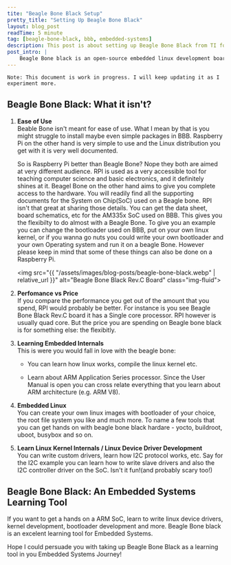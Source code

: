 ```yaml
---
tite: "Beagle Bone Black Setup"
pretty_title: "Setting Up Beagle Bone Black"
layout: blog_post
readTime: 5 minute
tag: [beagle-bone-black, bbb, embedded-systems]
description: This post is about setting up Beagle Bone Black from TI for learning embedded linux.
post_intro: |
    Beagle Bone black is an open-source embedded linux development board from Texas instruments. You might would have heard about Raspberry Pi it is very similar to RPI, infact the both fall under the category of SBC a.k.a Singble Board Computer. The area were Beagle Bone Black shines is that it is truly opensource. Lets explore more about it.
---
```


`Note: This document is work in progress. I will keep updating it as I experiment more.`

## Beagle Bone Black: What it isn't?
1. **Ease of Use**  
	Beable Bone isn't meant for ease of use. What I mean by that is you might struggle to install
	maybe even simple packages in BBB. Raspberry Pi on the other hand is very simple to use and the
	Linux distribution you get with it is very well documented. 

	So is Raspberry Pi better than Beagle Bone? Nope they both are aimed at very different audience.
	RPI is used as a very accessible tool for teaching computer science and basic electronics, and it
	definitely shines at it. Beagel Bone on the other hand aims to give you complete access to the hardware.
	You will readily find all the supporting documents for the System on Chip(SoC) used on a Beagle bone.
	RPI isn't that great at sharing those details. You can get the data sheet, board schematics, etc 
	for the AM335x SoC used on BBB. This gives you the flexibilty to do almost with a Beagle Bone.
	To give you an example you can change the bootloader used on BBB, put on your own linux kernel, or if
	you wanna go nuts you could write your own bootloader and your own Operating system and run it on 
	a beagle Bone. However please keep in mind that some of these things can also be done on a Raspberry Pi.


	<img src="{{ "/assets/images/blog-posts/beagle-bone-black.webp" | relative_url }}" alt="Beagle Bone Black Rev.C Board" class="img-fluid">


2. **Perfomance vs Price**  
	If you compare the performance you get out of the amount that you spend, RPI would probably be better.
	For instance is you see Beagle Bone Black Rev.C board it has a Single core processor. RPI however is usually
	quad core. But the price you are spending on Beagle bone black is for something else: the flexibitly.

3. **Learning Embedded Internals**  
	This is were you would fall in love with the beagle bone:
	-  You can learn how linux works, compile the linux kernel etc.

	-  Learn about ARM Application Series processor. Since the User Manual is open you can cross relate
		everything that you learn about ARM architecture (e.g. ARM V8).

4. **Embedded Linux**  
	 You can create your own linux images with bootloader of your choice, the
	root file system you like and much more. To name a few tools that you can get hands on with beagle
	bone black hardare - yocto, buildroot, uboot, busybox and so on.

5. **Learn Linux Kernel Internals / Linux Device Driver Development**  
	You can write custom drivers, learn how I2C protocol works, etc. Say for the I2C example you can
	learn how to write slave drivers and also the I2C controller driver on the SoC. Isn't it fun!(and probably scary too!)

## Beagle Bone Black: An Embedded Systems Learning Tool
If you want to get a hands on a ARM SoC, learn to write linux device drivers, kernel development, bootloader
development and more. Beagle Bone black is an excelent learning tool for Embedded Systems.

Hope I could persuade you with taking up Beagle Bone Black as a learning tool in you Embedded Systems Journey!
